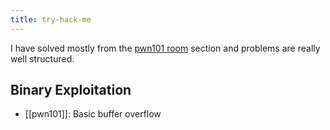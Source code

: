 ```yaml
---
title: try-hack-me
---
```


I have solved mostly from the [pwn101 room](https://tryhackme.com/room/pwn101) section and problems are really well structured.

## Binary Exploitation
- [[pwn101]]: Basic buffer overflow

